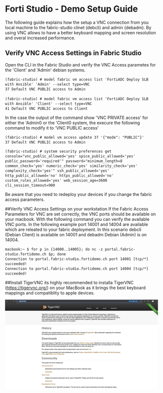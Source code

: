 # Forti Studio - Demo Setup Guide
The following guide explains how the setup a VNC connection from you local machine to the fabric-studio clinet (debcli) and admin (debadm). By using
VNC allows to have a better keyboard mapping and screen resolution and overal increased performance.

## Verify VNC Access Settings in Fabric Studio
Open the CLI in the Fabric Studio and verify the VNC Access parametes for the 'Client' and 'Admin' debian systems.
```
(fabric-studio) # model fabric vm access list 'FortiADC Deploy SLB with Ansible' 'Admin' --select type=VNC
37 Default VNC PUBLIC access to Admin

(fabric-studio) # model fabric vm access list 'FortiADC Deploy SLB with Ansible' 'Client' --select type=VNC
41 Default VNC PUBLIC access to Client
```
In the case the output of the command show 'VNC PRIVATE access' for either the 'Admin0 or the 'Client0 system, the execure the
following command to modify it to 'VNC PUBLIC access'
```
(fabric-studio) # model vm access update 37 '{"mode": "PUBLIC"}'
37 Default VNC PUBLIC access to Admin
```

```
(fabric-studio) # system security preferences get
console="vnc_public_allowed='yes' spice_public_allowed='yes' public_password='required'" password="minimum_length=8 common_check='yes' numeric_check='yes' similarity_check='yes' complexity_check='yes'" ssh_public_allowed='yes' http_public_allowed='no' https_public_allowed='no' custom_rules_allowed='yes' web_session_age=3600 cli_session_timeout=900
```
Be aware that you need to redeploy your devices if you change the fabric access parameters. 

##Verify VNC Access Settings on your workstation
If the Fabric Access Parameters for VNC are set correctly, the VNC ports should be available on your macbook. With the following command you can verify the available VNC ports. In the following example port 14001 and 14004 are available which are releated to your fabric deployment. In this scenario debcli (Debian Client) is available on 14001 and debadm Debian (Admin) is on 14004.
```
macbook:~ $ for p in {14000..14005}; do nc -z portal.fabric-studio.fortidemo.ch $p; done
Connection to portal.fabric-studio.fortidemo.ch port 14001 [tcp/*] succeeded!
Connection to portal.fabric-studio.fortidemo.ch port 14004 [tcp/*] succeeded!
```

##Install TigerVNC
its highly recommended to installa TigerVNC (https://tigervnc.org/) on your MacBook as it brings the best keyboard mappings and compatiblity to apple devices. 

![tigervnc](images/tigervnc.jpg)
